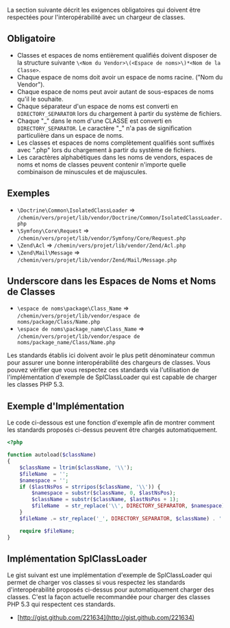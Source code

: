 La section suivante décrit les exigences obligatoires qui doivent être respectées pour l'interopérabilité avec un chargeur de classes.

Obligatoire
-----------

* Classes et espaces de noms entièrement qualifiés doivent disposer de la structure suivante
  `\<Nom du Vendor>\(<Espace de noms>\)*<Nom de la Classe>`.
* Chaque espace de noms doit avoir un espace de noms racine. ("Nom du Vendor").
* Chaque espace de noms peut avoir autant de sous-espaces de noms qu'il le souhaite.
* Chaque séparateur d'un espace de noms est converti en  `DIRECTORY_SEPARATOR` lors du chargement à partir du système de fichiers.
* Chaque "\_" dans le nom d'une CLASSE est converti en `DIRECTORY_SEPARATOR`. Le caractère "\_" n'a pas de signification particulière dans un espace de noms.
* Les classes et espaces de noms complètement qualifiés sont suffixés avec ".php" lors du chargement à partir du système de fichiers.
* Les caractères alphabétiques dans les noms de vendors, espaces de noms et noms de classes peuvent contenir n'importe quelle combinaison de minuscules et de majuscules.

Exemples
--------

* `\Doctrine\Common\IsolatedClassLoader` => `/chemin/vers/projet/lib/vendor/Doctrine/Common/IsolatedClassLoader.php`
* `\Symfony\Core\Request` => `/chemin/vers/projet/lib/vendor/Symfony/Core/Request.php`
* `\Zend\Acl` => `/chemin/vers/projet/lib/vendor/Zend/Acl.php`
* `\Zend\Mail\Message` => `/chemin/vers/projet/lib/vendor/Zend/Mail/Message.php`

Underscore dans les Espaces de Noms et Noms de Classes
------------------------------------------------------

* `\espace de noms\package\Class_Name` => `/chemin/vers/projet/lib/vendor/espace de noms/package/Class/Name.php`
* `\espace de noms\package_name\Class_Name` => `/chemin/vers/projet/lib/vendor/espace de noms/package_name/Class/Name.php`

Les standards établis ici doivent avoir le plus petit dénominateur commun pour assurer une bonne interopérabilité des chargeurs de classes. Vous pouvez vérifier que vous respectez ces standards via l'utilisation de l'implémentation d'exemple de SplClassLoader qui est capable de charger les classes PHP 5.3.

Exemple d'Implémentation
------------------------

Le code ci-dessous est une fonction d'exemple afin de montrer comment les standards proposés ci-dessus peuvent être chargés automatiquement.

```php
<?php

function autoload($className)
{
    $className = ltrim($className, '\\');
    $fileName  = '';
    $namespace = '';
    if ($lastNsPos = strripos($className, '\\')) {
        $namespace = substr($className, 0, $lastNsPos);
        $className = substr($className, $lastNsPos + 1);
        $fileName  = str_replace('\\', DIRECTORY_SEPARATOR, $namespace) . DIRECTORY_SEPARATOR;
    }
    $fileName .= str_replace('_', DIRECTORY_SEPARATOR, $className) . '.php';

    require $fileName;
}
```

Implémentation SplClassLoader
-----------------------------

Le gist suivant est une implémentation d'exemple de SplClassLoader qui permet de charger vos classes si vous respectez les standards d'interopérabilité proposés ci-dessus pour automatiquement charger des classes. C'est la façon actuelle recommandée pour charger des classes PHP 5.3 qui respectent ces standards.

* [http://gist.github.com/221634](http://gist.github.com/221634)

